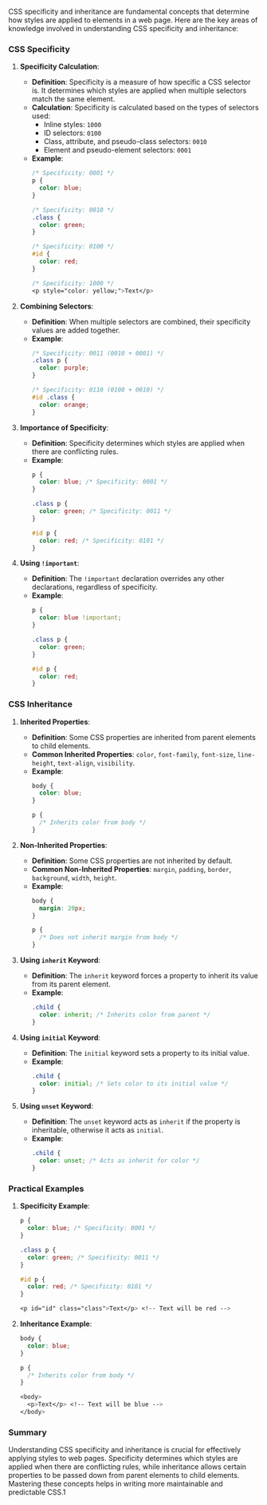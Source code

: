 CSS specificity and inheritance are fundamental concepts that determine how styles are applied to elements in a web page. Here are the key areas of knowledge involved in understanding CSS specificity and inheritance:

### CSS Specificity

1. **Specificity Calculation**:
   - **Definition**: Specificity is a measure of how specific a CSS selector is. It determines which styles are applied when multiple selectors match the same element.
   - **Calculation**: Specificity is calculated based on the types of selectors used:
     - Inline styles: `1000`
     - ID selectors: `0100`
     - Class, attribute, and pseudo-class selectors: `0010`
     - Element and pseudo-element selectors: `0001`
   - **Example**:
     ```css
     /* Specificity: 0001 */
     p {
       color: blue;
     }

     /* Specificity: 0010 */
     .class {
       color: green;
     }

     /* Specificity: 0100 */
     #id {
       color: red;
     }

     /* Specificity: 1000 */
     <p style="color: yellow;">Text</p>
     ```

2. **Combining Selectors**:
   - **Definition**: When multiple selectors are combined, their specificity values are added together.
   - **Example**:
     ```css
     /* Specificity: 0011 (0010 + 0001) */
     .class p {
       color: purple;
     }

     /* Specificity: 0110 (0100 + 0010) */
     #id .class {
       color: orange;
     }
     ```

3. **Importance of Specificity**:
   - **Definition**: Specificity determines which styles are applied when there are conflicting rules.
   - **Example**:
     ```css
     p {
       color: blue; /* Specificity: 0001 */
     }

     .class p {
       color: green; /* Specificity: 0011 */
     }

     #id p {
       color: red; /* Specificity: 0101 */
     }
     ```

4. **Using `!important`**:
   - **Definition**: The `!important` declaration overrides any other declarations, regardless of specificity.
   - **Example**:
     ```css
     p {
       color: blue !important;
     }

     .class p {
       color: green;
     }

     #id p {
       color: red;
     }
     ```

### CSS Inheritance

1. **Inherited Properties**:
   - **Definition**: Some CSS properties are inherited from parent elements to child elements.
   - **Common Inherited Properties**: `color`, `font-family`, `font-size`, `line-height`, `text-align`, `visibility`.
   - **Example**:
     ```css
     body {
       color: blue;
     }

     p {
       /* Inherits color from body */
     }
     ```

2. **Non-Inherited Properties**:
   - **Definition**: Some CSS properties are not inherited by default.
   - **Common Non-Inherited Properties**: `margin`, `padding`, `border`, `background`, `width`, `height`.
   - **Example**:
     ```css
     body {
       margin: 20px;
     }

     p {
       /* Does not inherit margin from body */
     }
     ```

3. **Using `inherit` Keyword**:
   - **Definition**: The `inherit` keyword forces a property to inherit its value from its parent element.
   - **Example**:
     ```css
     .child {
       color: inherit; /* Inherits color from parent */
     }
     ```

4. **Using `initial` Keyword**:
   - **Definition**: The `initial` keyword sets a property to its initial value.
   - **Example**:
     ```css
     .child {
       color: initial; /* Sets color to its initial value */
     }
     ```

5. **Using `unset` Keyword**:
   - **Definition**: The `unset` keyword acts as `inherit` if the property is inheritable, otherwise it acts as `initial`.
   - **Example**:
     ```css
     .child {
       color: unset; /* Acts as inherit for color */
     }
     ```

### Practical Examples

1. **Specificity Example**:
   ```css
   p {
     color: blue; /* Specificity: 0001 */
   }

   .class p {
     color: green; /* Specificity: 0011 */
   }

   #id p {
     color: red; /* Specificity: 0101 */
   }

   <p id="id" class="class">Text</p> <!-- Text will be red -->
   ```

2. **Inheritance Example**:
   ```css
   body {
     color: blue;
   }

   p {
     /* Inherits color from body */
   }

   <body>
     <p>Text</p> <!-- Text will be blue -->
   </body>
   ```

### Summary

Understanding CSS specificity and inheritance is crucial for effectively applying styles to web pages. Specificity determines which styles are applied when there are conflicting rules, while inheritance allows certain properties to be passed down from parent elements to child elements. Mastering these concepts helps in writing more maintainable and predictable CSS.1